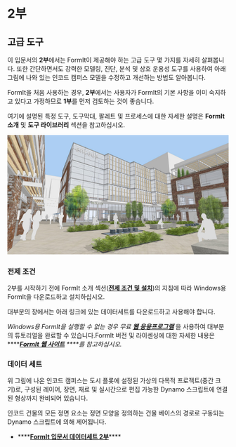# 2부

## 고급 도구

이 입문서의 **2부**에서는 FormIt이 제공해야 하는 고급 도구 몇 가지를 자세히 살펴봅니다. 또한 간단하면서도 강력한 모델링, 진단, 분석 및 상호 운용성 도구를 사용하여 아래 그림에 나와 있는 인코드 캠퍼스 모델을 수정하고 개선하는 방법도 알아봅니다.

FormIt을 처음 사용하는 경우, **2부**에서는 사용자가 FormIt의 기본 사항을 이미 숙지하고 있다고 가정하므로 **1부**를 먼저 검토하는 것이 좋습니다.

여기에 설명된 특정 도구, 도구막대, 팔레트 및 프로세스에 대한 자세한 설명은 **FormIt 소개** 및 **도구 라이브러리** 섹션을 참고하십시오.

![](../../.gitbook/assets/screen1.jpg)

### 전제 조건

2부를 시작하기 전에 FormIt 소개 섹션([**전제 조건 및 설치**](../../formit-introduction/prerequisites-and-installation.md))의 지침에 따라 Windows용 FormIt을 다운로드하고 설치하십시오.

대부분의 장에서는 아래 링크에 있는 데이터세트를 다운로드하고 사용해야 합니다.

_Windows용 FormIt을 실행할 수 없는 경우 무료_ [_**웹 응용프로그램**_](https://formit.autodesk.com/app) 을 사용하여 대부분의 튜토리얼을 완료할 수 있습니다.FormIt 버전 및 라이센싱에 대한 자세한 내용은 ****[_**FormIt 웹 사이트**_](https://formit.autodesk.com) _\*\*\*\*를 참고하십시오._

### 데이터 세트

위 그림에 나온 인코드 캠퍼스는 도시 플롯에 설정된 가상의 다목적 프로젝트(중간 크기)로, 구성된 레이어, 장면, 재료 및 실시간으로 편집 가능한 Dynamo 스크립트에 연결된 형상까지 완비되어 있습니다.

인코드 건물의 모든 정면 요소는 정면 모양을 정의하는 건물 베이스의 경로로 구동되는 Dynamo 스크립트에 의해 제어됩니다.

* \*\*\*\*[**FormIt 입문서 데이터세트 2부**](https://formit-help.s3.amazonaws.com/FormIt+Primer+Part+2+Datasets.zip)\*\*\*\*

